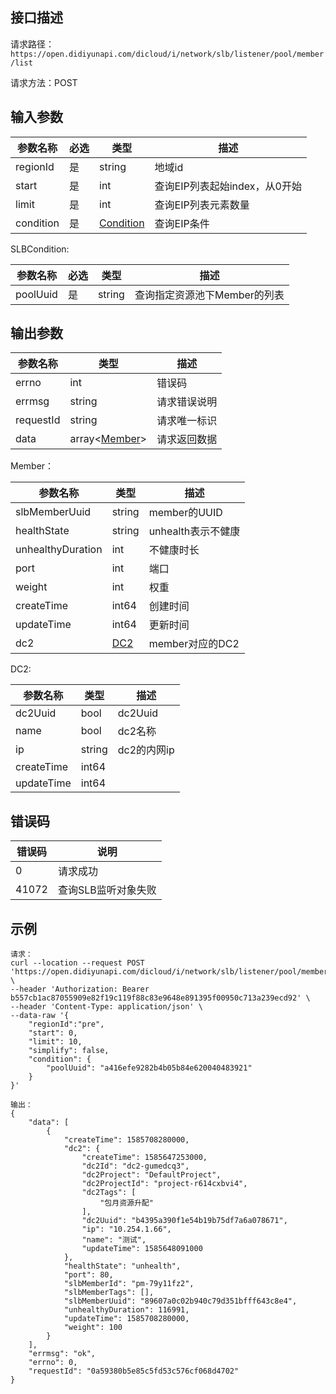 ## 接口描述

请求路径：`https://open.didiyunapi.com/dicloud/i/network/slb/listener/pool/member/list`

请求方法：POST

## 输入参数

| 参数名称  | 必选 | 类型                    | 描述                          |
| --------- | ---- | ----------------------- | ----------------------------- |
| regionId  | 是   | string                  | 地域id                        |
| start     | 是   | int                     | 查询EIP列表起始index，从0开始 |
| limit     | 是   | int                     | 查询EIP列表元素数量           |
| condition | 是   | [Condition](#Condition) | 查询EIP条件                   |

<span id="Condition"></span>
SLBCondition:

| 参数名称 | 必选 | 类型   | 描述                         |
| -------- | ---- | ------ | ---------------------------- |
| poolUuid | 是   | string | 查询指定资源池下Member的列表 |

## 输出参数

| 参数名称  | 类型                     | 描述         |
| --------- | ------------------------ | ------------ |
| errno     | int                      | 错误码       |
| errmsg    | string                   | 请求错误说明 |
| requestId | string                   | 请求唯一标识 |
| data      | array<[Member](#Member)> | 请求返回数据 |

<span id="Member"></span>
Member：

| 参数名称          | 类型   | 描述               |
| ----------------- | ------ | ------------------ |
| slbMemberUuid     | string | member的UUID       |
| healthState       | string | unhealth表示不健康 |
| unhealthyDuration | int    | 不健康时长         |
| port              | int    | 端口               |
| weight            | int    | 权重               |
| createTime        | int64  | 创建时间           |
| updateTime        | int64  | 更新时间           |
| dc2               | [DC2](#DC2)    | member对应的DC2    |

<span id="DC2"></span>
DC2:

| 参数名称   | 类型   | 描述        |
| ---------- | ------ | ----------- |
| dc2Uuid    | bool   | dc2Uuid     |
| name       | bool   | dc2名称     |
| ip         | string | dc2的内网ip |
| createTime | int64  |             |
| updateTime | int64  |             |



## 错误码

| 错误码 | 说明                |
| ------ | ------------------- |
| 0      | 请求成功            |
| 41072  | 查询SLB监听对象失败 |

## 示例

```
请求：
curl --location --request POST 'https://open.didiyunapi.com/dicloud/i/network/slb/listener/pool/member/list' \
--header 'Authorization: Bearer b557cb1ac87055909e82f19c119f88c83e9648e891395f00950c713a239ecd92' \
--header 'Content-Type: application/json' \
--data-raw '{
	"regionId":"pre",
    "start": 0,
    "limit": 10,
    "simplify": false,
    "condition": {
        "poolUuid": "a416efe9282b4b05b84e620040483921"
    }
}'

输出：
{
    "data": [
        {
            "createTime": 1585708280000,
            "dc2": {
                "createTime": 1585647253000,
                "dc2Id": "dc2-gumedcq3",
                "dc2Project": "DefaultProject",
                "dc2ProjectId": "project-r614cxbvi4",
                "dc2Tags": [
                    "包月资源升配"
                ],
                "dc2Uuid": "b4395a390f1e54b19b75df7a6a078671",
                "ip": "10.254.1.66",
                "name": "测试",
                "updateTime": 1585648091000
            },
            "healthState": "unhealth",
            "port": 80,
            "slbMemberId": "pm-79y11fz2",
            "slbMemberTags": [],
            "slbMemberUuid": "89607a0c02b940c79d351bfff643c8e4",
            "unhealthyDuration": 116991,
            "updateTime": 1585708280000,
            "weight": 100
        }
    ],
    "errmsg": "ok",
    "errno": 0,
    "requestId": "0a59380b5e85c5fd53c576cf068d4702"
}
```